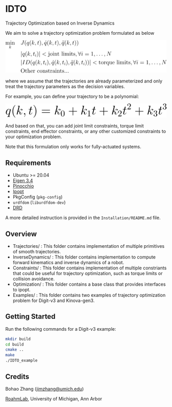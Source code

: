 # IDTO
Trajectory Optimization based on Inverse Dynamics

We aim to solve a trajectory optimization problem formulated as below

![ProblemFormulation](Assets/pic-ProblemFormulation.svg)

where we assume that the trajectories are already parameterized and only treat the trajectory parameters as the decision variables.

For example, you can define your trajectory to be a polynomial:

![TrajectoryFormulation](Assets/pic-TrajectoryFormulation.svg)

And based on that, you can add joint limit constraints, torque limit constraints, end effector constraints, or any other customized constraints to your optimization problem.

Note that this formulation only works for fully-actuated systems.

## Requirements
- Ubuntu >= 20.04
- [Eigen 3.4](https://eigen.tuxfamily.org/index.php?title=3.4)
- [Pinocchio](https://stack-of-tasks.github.io/pinocchio/download.html)
- [Ipopt](https://coin-or.github.io/Ipopt/INSTALL.html)
- PkgConfig (`pkg-config`)
- `urdfdom` (`liburdfdom-dev`)
- [DRD](https://github.com/Cfather/DRD)

A more detailed instruction is provided in the `Installation/README.md` file.

## Overview
 - Trajectories/ : This folder contains implementation of multiple primitives of smooth trajectories.
 - InverseDynamics/ : This folder contains implementation to compute forward kinematics and inverse dynamics of a robot.
 - Constraints/ : This folder contains implementation of multiple constriants that could be useful for trajectory optimization,
                  such as torque limits or collision avoidance.
 - Optimization/ : This folder contains a base class that provides interfaces to ipopt.  
 - Examples/ : This folder contains two examples of trajectory optimization problem for Digit-v3 and Kinova-gen3.                

## Getting Started
Run the following commands for a Digit-v3 example:
```bash
mkdir build
cd build
cmake ..
make
./IDTO_example
```

## Credits
Bohao Zhang (jimzhang@umich.edu)

[RoahmLab](http://www.roahmlab.com/), University of Michigan, Ann Arbor